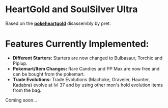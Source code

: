 # HeartGold and SoulSilver Ultra

Based on the [**pokeheartgold**](https://github.com/pret/pokeheartgold) disassembly by pret.

# Features Currently Implemented:

- **Different Starters:** Starters are now changed to Bulbasaur, Torchic and Piplup.
- **Pokemart/Item Changes:** Rare Candies and PP Max are now free and can be bought from the pokemart.
- **Trade Evolutions:** Trade Evolutions (Machoke, Graveler, Haunter, Kadabra) evolve at lvl 37 and by using other mon's hold evolution items from the bag.

Coming soon...
